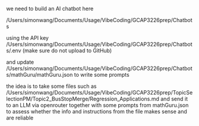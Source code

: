 we need to build an AI chatbot here 

/Users/simonwang/Documents/Usage/VibeCoding/GCAP3226prep/Chatbots

using the API key /Users/simonwang/Documents/Usage/VibeCoding/GCAP3226prep/Chatbots/.env (make sure do not upload to GitHub) 

and update /Users/simonwang/Documents/Usage/VibeCoding/GCAP3226prep/Chatbots/mathGuru/mathGuru.json to write some prompts 

the idea is to take some files such as /Users/simonwang/Documents/Usage/VibeCoding/GCAP3226prep/TopicSelectionPM/Topic2_BusStopMerge/Regression_Applications.md and send it to an LLM via openrouter together with some prompts from mathGuru.json to assess whether the info and instructions from the file makes sense and are reliable
